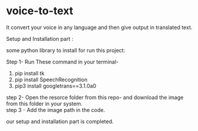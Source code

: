 # voice-to-text
It convert your voice in any language and then give output in translated text.

Setup and Installation part :

some python library to install for run this project: 

Step 1- Run These command in your terminal-    
1. pip install tk
2. pip install SpeechRecognition
3. pip3 install googletrans==3.1.0a0

step 2- Open the resorce folder from this repo- and download the image from this folder in your system.  
step 3 - Add the image path in the code.

our setup and installation part is completed.

